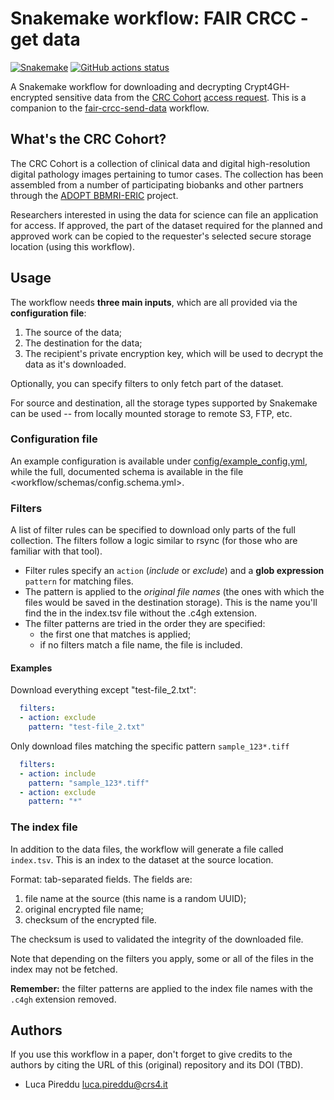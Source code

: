 # Snakemake workflow: FAIR CRCC - get data

[![Snakemake](https://img.shields.io/badge/snakemake-≥6.3.0-brightgreen.svg)](https://snakemake.github.io)
[![GitHub actions status](https://github.com/crs4/fair-crcc-get-data/workflows/Tests/badge.svg?branch=main)](https://github.com/crs4/fair-crcc-get-data/actions?query=branch%3Amain+workflow%3ATests)

A Snakemake workflow for downloading and decrypting Crypt4GH-encrypted sensitive
data from the [CRC
Cohort](https://www.bbmri-eric.eu/scientific-collaboration/colorectal-cancer-cohort/)
[access request](https://www.bbmri-eric.eu/services/access-policies/).  This is a companion
to the [fair-crcc-send-data](https://github.com/crs4/fair-crcc-send-data/) workflow.

## What's the CRC Cohort?

The CRC Cohort is a collection of clinical data and digital high-resolution
digital pathology images pertaining to tumor cases.  The collection has been
assembled from a number of participating biobanks and other partners through the
[ADOPT BBMRI-ERIC](https://www.bbmri-eric.eu/scientific-collaboration/adopt-bbmri-eric/)
project.

Researchers interested in using the data for science can file an application for
access.  If approved, the part of the dataset required for the planned and
approved work can be copied to the requester's selected secure storage location
(using this workflow).

## Usage

The workflow needs **three main inputs**, which are all provided via the
**configuration file**:

1. The source of the data;
2. The destination for the data;
3. The recipient's private encryption key, which will be used to decrypt the
   data as it's downloaded.

Optionally, you can specify filters to only fetch part of the dataset.

For source and destination, all the storage types supported by Snakemake can be
used -- from locally mounted storage to remote S3, FTP, etc.

### Configuration file

An example configuration is available under [config/example_config.yml](config/example_config.yml),
while the full, documented schema is available in the file <workflow/schemas/config.schema.yml>.

### Filters

A list of filter rules can be specified to download only parts of the full
collection. The filters follow a logic similar to rsync (for those who are
familiar with that tool).

* Filter rules specify an `action` (*include* or *exclude*) and a **glob
  expression** `pattern` for matching files.
* The pattern is applied to the *original file names* (the ones with which the
  files would be saved in the destination storage). This is the name you'll find
  the in the index.tsv file without the .c4gh extension.
* The filter patterns are tried in the order they are specified:
  * the first one that matches is applied;
  * if no filters match a file name, the file is included.

#### Examples

Download everything except "test-file_2.txt":

```yaml
  filters:
  - action: exclude
    pattern: "test-file_2.txt"
```

Only download files matching the specific pattern `sample_123*.tiff`

```yaml
  filters:
  - action: include
    pattern: "sample_123*.tiff"
  - action: exclude
    pattern: "*"
```

### The index file

In addition to the data files, the workflow will generate a file called
`index.tsv`. This is an index to the dataset at the source location.

Format: tab-separated fields.  The fields are:

1. file name at the source (this name is a random UUID);
2. original encrypted file name;
3. checksum of the encrypted file.

The checksum is used to validated the integrity of the downloaded file.

Note that depending on the filters you apply, some or all of the files in the
index may not be fetched.

**Remember:** the filter patterns are applied to the index file names with the
`.c4gh` extension removed.

## Authors

If you use this workflow in a paper, don't forget to give credits to the authors
by citing the URL of this (original) repository and its DOI (TBD).

* Luca Pireddu <luca.pireddu@crs4.it>
